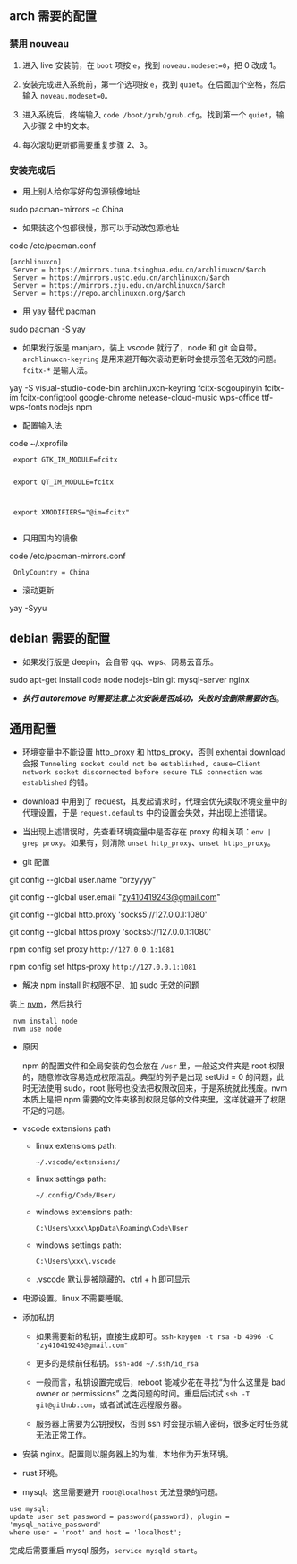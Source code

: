 <h2 id="arch-需要的配置">arch 需要的配置</h2>
<h3 id="禁用-nouveau">禁用 nouveau</h3>
<ol>
<li><p>进入 live 安装前，在 <code>boot</code> 项按 <code>e</code>，找到 <code>noveau.modeset=0</code>，把 0 改成 1。</p>
</li>
<li><p>安装完成进入系统前，第一个选项按 <code>e</code>，找到 <code>quiet</code>。在后面加个空格，然后输入 <code>noveau.modeset=0</code>。</p>
</li>
<li><p>进入系统后，终端输入 <code>code /boot/grub/grub.cfg</code>。找到第一个 <code>quiet</code>，输入步骤 2 中的文本。</p>
</li>
<li><p>每次滚动更新都需要重复步骤 2、3。</p>
</li>
</ol>
<h3 id="安装完成后">安装完成后</h3>
<ul>
<li>用上别人给你写好的包源镜像地址</li>
</ul>
<p> sudo pacman-mirrors -c China</p>
<ul>
<li>如果装这个包都很慢，那可以手动改包源地址</li>
</ul>
<p> code /etc/pacman.conf</p>
<pre><code class="language-bash">[archlinuxcn]
 Server = https://mirrors.tuna.tsinghua.edu.cn/archlinuxcn/$arch
 Server = https://mirrors.ustc.edu.cn/archlinuxcn/$arch
 Server = https://mirrors.zju.edu.cn/archlinuxcn/$arch
 Server = https://repo.archlinuxcn.org/$arch
</code></pre>
<ul>
<li>用 yay 替代 pacman</li>
</ul>
<p> sudo pacman -S yay</p>
<ul>
<li>如果发行版是 manjaro，装上 vscode 就行了，node 和 git 会自带。<code>archlinuxcn-keyring</code> 是用来避开每次滚动更新时会提示签名无效的问题。<code>fcitx-*</code> 是输入法。</li>
</ul>
<p> yay -S visual-studio-code-bin archlinuxcn-keyring fcitx-sogoupinyin fcitx-im fcitx-configtool google-chrome netease-cloud-music wps-office ttf-wps-fonts nodejs npm</p>
<ul>
<li>配置输入法</li>
</ul>
<p> code ~/.xprofile</p>
<pre><code class="language-bash"> export GTK_IM_MODULE=fcitx

<p> export QT_IM_MODULE=fcitx</p>
<p> export XMODIFIERS=&quot;@im=fcitx&quot;
</code></pre></p>
<ul>
<li>只用国内的镜像</li>
</ul>
<p> code /etc/pacman-mirrors.conf</p>
<pre><code class="language-bash"> OnlyCountry = China
</code></pre>
<ul>
<li>滚动更新</li>
</ul>
<p> yay -Syyu</p>
<h2 id="debian-需要的配置">debian 需要的配置</h2>
<ul>
<li>如果发行版是 deepin，会自带 qq、wps、网易云音乐。</li>
</ul>
<p> sudo apt-get install code node nodejs-bin git mysql-server nginx</p>
<ul>
<li><b><em>执行 autoremove 时需要注意上次安装是否成功，失败时会删除需要的包</em></b>。</li>
</ul>
<h2 id="通用配置">通用配置</h2>
<ul>
<li><p>环境变量中不能设置 http_proxy 和 https_proxy，否则 exhentai download 会报 <code>Tunneling socket could not be established, cause=Client network socket disconnected before secure TLS connection was established</code> 的错。</p>
</li>
<li><p>download 中用到了 request，其发起请求时，代理会优先读取环境变量中的代理设置，于是 <code>request.defaults</code> 中的设置会失效，并出现上述错误。</p>
</li>
<li><p>当出现上述错误时，先查看环境变量中是否存在 proxy 的相关项：<code>env | grep proxy</code>。如果有，则清除 <code>unset http_proxy</code>、<code>unset https_proxy</code>。</p>
</li>
<li><p>git 配置</p>
</li>
</ul>
<p> git config --global user.name &quot;orzyyyy&quot;</p>
<p> git config --global user.email &quot;<a href="mailto:&#x7a;&#121;&#52;&#x31;&#x30;&#52;&#x31;&#57;&#x32;&#x34;&#x33;&#x40;&#103;&#109;&#97;&#x69;&#108;&#x2e;&#99;&#x6f;&#109;">&#x7a;&#121;&#52;&#x31;&#x30;&#52;&#x31;&#57;&#x32;&#x34;&#x33;&#x40;&#103;&#109;&#97;&#x69;&#108;&#x2e;&#99;&#x6f;&#109;</a>&quot;</p>
<p> git config --global http.proxy &#39;socks5://127.0.0.1:1080&#39;</p>
<p> git config --global https.proxy &#39;socks5://127.0.0.1:1080&#39;</p>
<p> npm config set proxy <code>http://127.0.0.1:1081</code></p>
<p> npm config set https-proxy <code>http://127.0.0.1:1081</code></p>
<ul>
<li>解决 npm install 时权限不足、加 sudo 无效的问题</li>
</ul>
<p> 装上 <a href="https://github.com/nvm-sh/nvm#install--update-script">nvm</a>，然后执行</p>
<pre><code class="language-bash"> nvm install node
 nvm use node
</code></pre>
<ul>
<li><p>原因</p>
<p>npm 的配置文件和全局安装的包会放在 <code>/usr</code> 里，一般这文件夹是 root 权限的，随意修改容易造成权限混乱。典型的例子是出现 setUid = 0 的问题，此时无法使用 sudo，root 账号也没法把权限改回来，于是系统就此残废。nvm 本质上是把 npm 需要的文件夹移到权限足够的文件夹里，这样就避开了权限不足的问题。</p>
</li>
<li><p>vscode extensions path</p>
<ul>
<li><p>linux extensions path:</p>
<p><code>~/.vscode/extensions/</code></p>
</li>
<li><p>linux settings path:</p>
<p><code>~/.config/Code/User/</code></p>
</li>
<li><p>windows extensions path:</p>
<p><code>C:\Users\xxx\AppData\Roaming\Code\User</code></p>
</li>
<li><p>windows settings path:</p>
<p><code>C:\Users\xxx\.vscode</code></p>
</li>
<li><p>.vscode 默认是被隐藏的，ctrl + h 即可显示</p>
</li>
</ul>
</li>
<li><p>电源设置。linux 不需要睡眠。</p>
</li>
<li><p>添加私钥</p>
<ul>
<li><p>如果需要新的私钥，直接生成即可。<code>ssh-keygen -t rsa -b 4096 -C &quot;zy410419243@gmail.com&quot;</code></p>
</li>
<li><p>更多的是续前任私钥。<code>ssh-add ~/.ssh/id_rsa</code></p>
</li>
<li><p>一般而言，私钥设置完成后，reboot 能减少花在寻找“为什么这里是 bad owner or permissions” 之类问题的时间。重启后试试 <code>ssh -T git@github.com</code>，或者试试连远程服务器。</p>
</li>
<li><p>服务器上需要为公钥授权，否则 ssh 时会提示输入密码，很多定时任务就无法正常工作。</p>
</li>
</ul>
</li>
<li><p>安装 nginx。配置则以服务器上的为准，本地作为开发环境。</p>
</li>
<li><p>rust 环境。</p>
</li>
<li><p>mysql。这里需要避开 <code>root@localhost</code> 无法登录的问题。</p>
</li>
</ul>
<pre><code class="language-sql">use mysql;
update user set password = password(password), plugin = &#39;mysql_native_password&#39;
where user = &#39;root&#39; and host = &#39;localhost&#39;;
</code></pre>
<p> 完成后需要重启 mysql 服务，<code>service mysqld start</code>。</p>
